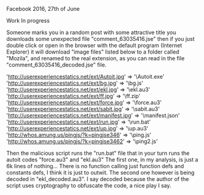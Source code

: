 Facebook 2016, 27th of June

Work In progress

Someone marks you in a random post with some attractive title you downloads some unexpected file "comment_63035416.jse" then
if you just double click or open in the browser with the default program (Internet Explorer) it will download "image files" listed below
to a folder called "Mozila", and renamed to the real extension, as you can read in the file "comment_63035416_decoded.jse" file.

'http://userexperiencestatics.net/ext/Autoit.jpg'   =>  '\\Autoit.exe'
'http://userexperiencestatics.net/ext/bg.jpg'       =>  '\\bg.js'
'http://userexperiencestatics.net/ext/ekl.jpg'      =>  '\\ekl.au3'
'http://userexperiencestatics.net/ext/ff.jpg'       =>  '\\ff.zip'
'http://userexperiencestatics.net/ext/force.jpg'    =>  '\\force.au3'
'http://userexperiencestatics.net/ext/sabit.jpg'    =>  '\\sabit.au3'
'http://userexperiencestatics.net/ext/manifest.jpg' =>  '\\manifest.json'
'http://userexperiencestatics.net/ext/run.jpg'      =>  '\run.bat'
'http://userexperiencestatics.net/ext/up.jpg'       =>  '\\up.au3'
'http://whos.amung.us/pingjs/?k=pingjse346'         =>  '\\ping.js'
'http://whos.amung.us/pingjs/?k=pingjse3462'        =>  '\\ping2.js'

Then the malicious script runs the "run.bat" file that in your turn runs the autoit codes "force.au3" and "ekl.au3"
The first one, in my analysis, is just a 6k lines of nothing... There is no function calling just function defs and constants defs, I think it is just to outwit.
The second one however is being decoded in "ekl_decoded.au3". I say decoded because the author of the script uses cryptography to obfuscate the code, a nice play I say.
